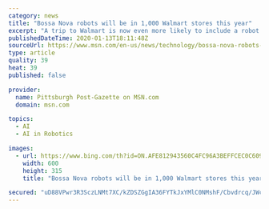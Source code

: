 ```yaml
---
category: news
title: "Bossa Nova robots will be in 1,000 Walmart stores this year"
excerpt: "A trip to Walmart is now even more likely to include a robot sighting. The massive retailer announced Monday it is expanding its partnership with San Francisco-based Bossa Nova Robotics, a technology company with offices in the Strip District that makes robots to work in retail stores."
publishedDateTime: 2020-01-13T18:11:48Z
sourceUrl: https://www.msn.com/en-us/news/technology/bossa-nova-robots-will-be-in-1000-walmart-stores-this-year/ar-BBYUIvw
type: article
quality: 39
heat: 39
published: false

provider:
  name: Pittsburgh Post-Gazette on MSN.com
  domain: msn.com

topics:
  - AI
  - AI in Robotics

images:
  - url: https://www.bing.com/th?id=ON.AFE812943560C4FC96A3BEFFCEC0C609
    width: 600
    height: 315
    title: "Bossa Nova robots will be in 1,000 Walmart stores this year"

secured: "uD88VPwr3R3SczLNMt7XC/kZDSZGgIA36FYTkJxYMlC0NMshF/Cbvdrcq/JWcv3NACJQ1G04dUVORUWeqVZAxKqvJ8AK1EdcSTLQoqQXdfIM8KjL0zYJ7ncv2/8z48u+MHA/Bq0kOARSdbNYVUmS5TSRx370v8SuvrX0HTRR95p9M6P+A4RBPmo56WDwm7WAO5oVZrCU/mue3dcIxuUiFULvhi7C5b8tRQ+q4hW7HVKsqGtKCHv9HxUqCKU55sdPT6jE07S/tL4QGupfbwWxig==;6G53wjnJRg1Dhkv2SrPkwQ=="
---
```


